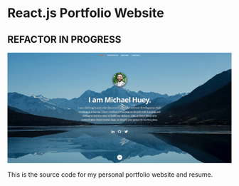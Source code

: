 # React.js Portfolio Website
## REFACTOR IN PROGRESS

![Website Screen Capture](public/website.png)

This is the source code for my personal portfolio website and resume. 
